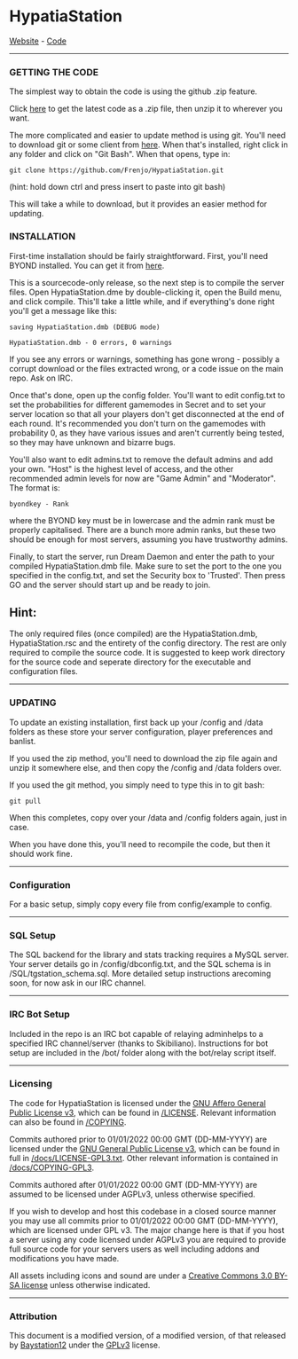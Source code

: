 # HypatiaStation

[Website](http://hypatiastation.net/) - [Code](https://github.com/HypatiaStation/HypatiaStation/)

---

### GETTING THE CODE
The simplest way to obtain the code is using the github .zip feature.

Click [here](https://github.com/Frenjo/HypatiaStation/archive/master.zip) to get the latest code as a .zip file, then unzip it to wherever you want.

The more complicated and easier to update method is using git.  You'll need to download git or some client from [here](http://git-scm.com/).  When that's installed, right click in any folder and click on "Git Bash".  When that opens, type in:

    git clone https://github.com/Frenjo/HypatiaStation.git

(hint: hold down ctrl and press insert to paste into git bash)

This will take a while to download, but it provides an easier method for updating.

### INSTALLATION

First-time installation should be fairly straightforward.  First, you'll need BYOND installed.  You can get it from [here](http://www.byond.com/).

This is a sourcecode-only release, so the next step is to compile the server files.  Open HypatiaStation.dme by double-clicking it, open the Build menu, and click compile.  This'll take a little while, and if everything's done right you'll get a message like this:

    saving HypatiaStation.dmb (DEBUG mode)
    
    HypatiaStation.dmb - 0 errors, 0 warnings

If you see any errors or warnings, something has gone wrong - possibly a corrupt download or the files extracted wrong, or a code issue on the main repo.  Ask on IRC.

Once that's done, open up the config folder.  You'll want to edit config.txt to set the probabilities for different gamemodes in Secret and to set your server location so that all your players don't get disconnected at the end of each round.  It's recommended you don't turn on the gamemodes with probability 0, as they have various issues and aren't currently being tested, so they may have unknown and bizarre bugs.

You'll also want to edit admins.txt to remove the default admins and add your own.  "Host" is the highest level of access, and the other recommended admin levels for now are "Game Admin" and "Moderator".  The format is:

    byondkey - Rank

where the BYOND key must be in lowercase and the admin rank must be properly capitalised.  There are a bunch more admin ranks, but these two should be enough for most servers, assuming you have trustworthy admins.

Finally, to start the server, run Dream Daemon and enter the path to your compiled HypatiaStation.dmb file.  Make sure to set the port to the one you  specified in the config.txt, and set the Security box to 'Trusted'.  Then press GO and the server should start up and be ready to join.

## Hint:

The only required files (once compiled) are the HypatiaStation.dmb, HypatiaStation.rsc and the entirety of the config directory.  The rest are only required to compile the source code.  It is suggested to keep work directory for the source code and seperate directory for the executable and configuration files.

---

### UPDATING

To update an existing installation, first back up your /config and /data folders
as these store your server configuration, player preferences and banlist.

If you used the zip method, you'll need to download the zip file again and unzip it somewhere else, and then copy the /config and /data folders over.

If you used the git method, you simply need to type this in to git bash:

    git pull

When this completes, copy over your /data and /config folders again, just in case.

When you have done this, you'll need to recompile the code, but then it should work fine.

---

### Configuration

For a basic setup, simply copy every file from config/example to config.

---

### SQL Setup

The SQL backend for the library and stats tracking requires a MySQL server.  Your server details go in /config/dbconfig.txt, and the SQL schema is in /SQL/tgstation_schema.sql.  More detailed setup instructions arecoming soon, for now ask in our IRC channel.

---

### IRC Bot Setup

Included in the repo is an IRC bot capable of relaying adminhelps to a specified IRC channel/server (thanks to Skibiliano).  Instructions for bot setup are included in the /bot/ folder along with the bot/relay script itself.

---

### Licensing

The code for HypatiaStation is licensed under the [GNU Affero General Public License v3](https://www.gnu.org/licenses/agpl.html), which can be found in [/LICENSE](/LICENSE). Relevant information can also be found in [/COPYING](/COPYING).

Commits authored prior to 01/01/2022 00:00 GMT (DD-MM-YYYY) are licensed under the [GNU General Public License v3](https://www.gnu.org/licenses/gpl-3.0.html), which can be found in full in [/docs/LICENSE-GPL3.txt](/docs/LICENSE-GPL3.txt). Other relevant information is contained in [/docs/COPYING-GPL3](/docs/COPYING-GPL3).

Commits authored after 01/01/2022 00:00 GMT (DD-MM-YYYY) are assumed to be licensed under AGPLv3, unless otherwise specified.

If you wish to develop and host this codebase in a closed source manner you may use all commits prior to 01/01/2022 00:00 GMT (DD-MM-YYYY), which are licensed under GPL v3.  The major change here is that if you host a server using any code licensed under AGPLv3 you are required to provide full source code for your servers users as well including addons and modifications you have made.

All assets including icons and sound are under a [Creative Commons 3.0 BY-SA license](https://creativecommons.org/licenses/by-sa/3.0/) unless otherwise indicated.

---

### Attribution

This document is a modified version, of a modified version, of that released by [Baystation12](http://baystation12.net) under the [GPLv3](https://www.gnu.org/licenses/gpl-3.0.html) license.
